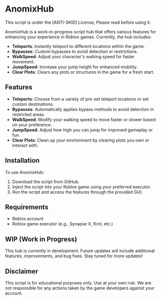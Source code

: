 # AnomixHub

This script is under the [ANTI-SKID] License, Please read before using it.


AnomixHub is a work-in-progress script hub that offers various features for enhancing your experience in Roblox games. Currently, the hub includes:

- **Teleports**: Instantly teleport to different locations within the game.
- **Bypasses**: Custom bypasses to avoid detection or restrictions.
- **WalkSpeed**: Adjust your character's walking speed for faster movement.
- **JumpSpeed**: Increase your jump height for enhanced mobility.
- **Clear Plots**: Clears any plots or structures in the game for a fresh start.

## Features

- **Teleports**: Choose from a variety of pre-set teleport locations or set custom destinations.
- **Bypasses**: Automatically applies bypass methods to avoid detection in restricted areas.
- **WalkSpeed**: Modify your walking speed to move faster or slower based on your preference.
- **JumpSpeed**: Adjust how high you can jump for improved gameplay or fun.
- **Clear Plots**: Clean up your environment by clearing plots you own or interact with.

## Installation

To use AnomixHub:

1. Download the script from GitHub.
2. Inject the script into your Roblox game using your preferred executor.
3. Run the script and access the features through the provided GUI.

## Requirements

- Roblox account
- Roblox game executor (e.g., Synapse X, Krnl, etc.)

## WIP (Work in Progress)

This hub is currently in development. Future updates will include additional features, improvements, and bug fixes. Stay tuned for more updates!

## Disclaimer

This script is for educational purposes only. Use at your own risk. We are not responsible for any actions taken by the game developers against your account.

